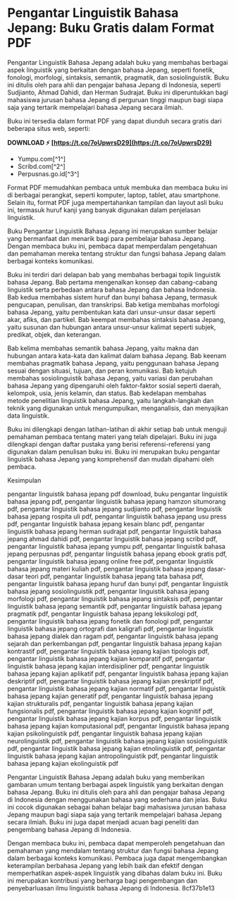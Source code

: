 # Pengantar Linguistik Bahasa Jepang: Buku Gratis dalam Format PDF
 
Pengantar Linguistik Bahasa Jepang adalah buku yang membahas berbagai aspek linguistik yang berkaitan dengan bahasa Jepang, seperti fonetik, fonologi, morfologi, sintaksis, semantik, pragmatik, dan sosiolinguistik. Buku ini ditulis oleh para ahli dan pengajar bahasa Jepang di Indonesia, seperti Sudjianto, Ahmad Dahidi, dan Herman Sudrajat. Buku ini diperuntukkan bagi mahasiswa jurusan bahasa Jepang di perguruan tinggi maupun bagi siapa saja yang tertarik mempelajari bahasa Jepang secara ilmiah.
 
Buku ini tersedia dalam format PDF yang dapat diunduh secara gratis dari beberapa situs web, seperti:
 
**DOWNLOAD ⚡ [https://t.co/7oUpwrsD29](https://t.co/7oUpwrsD29)**


 
- Yumpu.com[^1^]
- Scribd.com[^2^]
- Perpusnas.go.id[^3^]

Format PDF memudahkan pembaca untuk membuka dan membaca buku ini di berbagai perangkat, seperti komputer, laptop, tablet, atau smartphone. Selain itu, format PDF juga mempertahankan tampilan dan layout asli buku ini, termasuk huruf kanji yang banyak digunakan dalam penjelasan linguistik.
 
Buku Pengantar Linguistik Bahasa Jepang ini merupakan sumber belajar yang bermanfaat dan menarik bagi para pembelajar bahasa Jepang. Dengan membaca buku ini, pembaca dapat memperdalam pengetahuan dan pemahaman mereka tentang struktur dan fungsi bahasa Jepang dalam berbagai konteks komunikasi.
  
Buku ini terdiri dari delapan bab yang membahas berbagai topik linguistik bahasa Jepang. Bab pertama mengenalkan konsep dan cabang-cabang linguistik serta perbedaan antara bahasa Jepang dan bahasa Indonesia. Bab kedua membahas sistem huruf dan bunyi bahasa Jepang, termasuk pengucapan, penulisan, dan transkripsi. Bab ketiga membahas morfologi bahasa Jepang, yaitu pembentukan kata dari unsur-unsur dasar seperti akar, afiks, dan partikel. Bab keempat membahas sintaksis bahasa Jepang, yaitu susunan dan hubungan antara unsur-unsur kalimat seperti subjek, predikat, objek, dan keterangan.
 
Bab kelima membahas semantik bahasa Jepang, yaitu makna dan hubungan antara kata-kata dan kalimat dalam bahasa Jepang. Bab keenam membahas pragmatik bahasa Jepang, yaitu penggunaan bahasa Jepang sesuai dengan situasi, tujuan, dan peran komunikasi. Bab ketujuh membahas sosiolinguistik bahasa Jepang, yaitu variasi dan perubahan bahasa Jepang yang dipengaruhi oleh faktor-faktor sosial seperti daerah, kelompok, usia, jenis kelamin, dan status. Bab kedelapan membahas metode penelitian linguistik bahasa Jepang, yaitu langkah-langkah dan teknik yang digunakan untuk mengumpulkan, menganalisis, dan menyajikan data linguistik.
 
Buku ini dilengkapi dengan latihan-latihan di akhir setiap bab untuk menguji pemahaman pembaca tentang materi yang telah dipelajari. Buku ini juga dilengkapi dengan daftar pustaka yang berisi referensi-referensi yang digunakan dalam penulisan buku ini. Buku ini merupakan buku pengantar linguistik bahasa Jepang yang komprehensif dan mudah dipahami oleh pembaca.
  
Kesimpulan
 
pengantar linguistik bahasa jepang pdf download,  buku pengantar linguistik bahasa jepang pdf,  pengantar linguistik bahasa jepang hamzon situmorang pdf,  pengantar linguistik bahasa jepang sudjianto pdf,  pengantar linguistik bahasa jepang rospita uli pdf,  pengantar linguistik bahasa jepang usu press pdf,  pengantar linguistik bahasa jepang kesain blanc pdf,  pengantar linguistik bahasa jepang herman sudrajat pdf,  pengantar linguistik bahasa jepang ahmad dahidi pdf,  pengantar linguistik bahasa jepang scribd pdf,  pengantar linguistik bahasa jepang yumpu pdf,  pengantar linguistik bahasa jepang perpusnas pdf,  pengantar linguistik bahasa jepang ebook gratis pdf,  pengantar linguistik bahasa jepang online free pdf,  pengantar linguistik bahasa jepang materi kuliah pdf,  pengantar linguistik bahasa jepang dasar-dasar teori pdf,  pengantar linguistik bahasa jepang tata bahasa pdf,  pengantar linguistik bahasa jepang huruf dan bunyi pdf,  pengantar linguistik bahasa jepang sosiolinguistik pdf,  pengantar linguistik bahasa jepang morfologi pdf,  pengantar linguistik bahasa jepang sintaksis pdf,  pengantar linguistik bahasa jepang semantik pdf,  pengantar linguistik bahasa jepang pragmatik pdf,  pengantar linguistik bahasa jepang leksikologi pdf,  pengantar linguistik bahasa jepang fonetik dan fonologi pdf,  pengantar linguistik bahasa jepang ortografi dan kaligrafi pdf,  pengantar linguistik bahasa jepang dialek dan ragam pdf,  pengantar linguistik bahasa jepang sejarah dan perkembangan pdf,  pengantar linguistik bahasa jepang kajian kontrastif pdf,  pengantar linguistik bahasa jepang kajian tipologis pdf,  pengantar linguistik bahasa jepang kajian komparatif pdf,  pengantar linguistik bahasa jepang kajian interdisipliner pdf,  pengantar linguistik bahasa jepang kajian aplikatif pdf,  pengantar linguistik bahasa jepang kajian deskriptif pdf,  pengantar linguistik bahasa jepang kajian preskriptif pdf,  pengantar linguistik bahasa jepang kajian normatif pdf,  pengantar linguistik bahasa jepang kajian generatif pdf,  pengantar linguistik bahasa jepang kajian strukturalis pdf,  pengantar linguistik bahasa jepang kajian fungsionalis pdf,  pengantar linguistik bahasa jepang kajian kognitif pdf,  pengantar linguistik bahasa jepang kajian korpus pdf,  pengantar linguistik bahasa jepang kajian komputasional pdf,  pengantar linguistik bahasa jepang kajian psikolinguistik pdf,  pengantar linguistik bahasa jepang kajian neurolinguistik pdf,  pengantar linguistik bahasa jepang kajian sosiolinguistik pdf,  pengantar linguistik bahasa jepang kajian etnolinguistik pdf,  pengantar linguistik bahasa jepang kajian antropolinguistik pdf,  pengantar linguistik bahasa jepang kajian ekolinguistik pdf
 
Pengantar Linguistik Bahasa Jepang adalah buku yang memberikan gambaran umum tentang berbagai aspek linguistik yang berkaitan dengan bahasa Jepang. Buku ini ditulis oleh para ahli dan pengajar bahasa Jepang di Indonesia dengan menggunakan bahasa yang sederhana dan jelas. Buku ini cocok digunakan sebagai bahan belajar bagi mahasiswa jurusan bahasa Jepang maupun bagi siapa saja yang tertarik mempelajari bahasa Jepang secara ilmiah. Buku ini juga dapat menjadi acuan bagi peneliti dan pengembang bahasa Jepang di Indonesia.
 
Dengan membaca buku ini, pembaca dapat memperoleh pengetahuan dan pemahaman yang mendalam tentang struktur dan fungsi bahasa Jepang dalam berbagai konteks komunikasi. Pembaca juga dapat mengembangkan keterampilan berbahasa Jepang yang lebih baik dan efektif dengan memperhatikan aspek-aspek linguistik yang dibahas dalam buku ini. Buku ini merupakan kontribusi yang berharga bagi pengembangan dan penyebarluasan ilmu linguistik bahasa Jepang di Indonesia.
 8cf37b1e13
 
